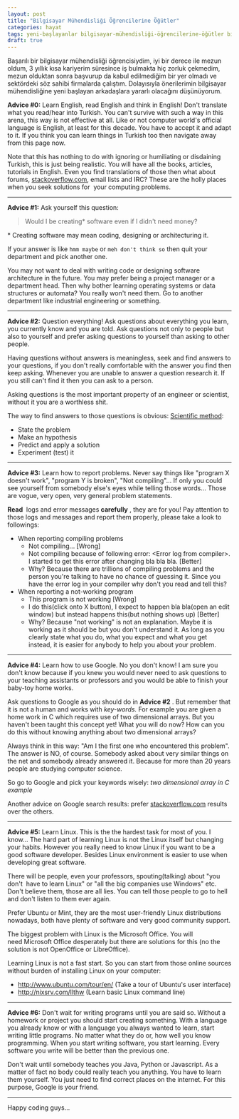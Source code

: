 ```yaml
---
layout: post
title: "Bilgisayar Mühendisliği Öğrencilerine Öğütler"
categories: hayat
tags: yeni-başlayanlar bilgisayar-mühendisliği-öğrencilerine-öğütler bilgisayar-mühendisliği-öğrencilerine-tavsiyeler bilgisayar-mühendisliğine-yeni-başlayanlara-öğütler bilgisayar-mühendisliğine-yeni-başlayanlara-tavsiyeler
draft: true
---
```


Başarılı bir bilgisayar mühendisliği öğrencisiydim, iyi bir derece ile mezun oldum, 3 yıllık kısa kariyerim süresince iş bulmakta hiç zorluk çekmedim, mezun olduktan sonra başvurup da kabul edilmediğim bir yer olmadı ve sektördeki söz sahibi firmalarda çalıştım. Dolayısıyla önerilerimin bilgisayar mühendisliğine yeni başlayan arkadaşlara yararlı olacağını düşünüyorum.

**Advice #0:**  Learn English, read English and think in English! Don't translate what you read/hear into Turkish. You can't survive with such a way in this arena, this way is not effective at all. Like or not computer world's official language is English, at least for this decade. You have to accept it and adapt to it. If you think you can learn things in Turkish too then navigate away from this page now.

Note that this has nothing to do with ignoring or humiliating or disdaining Turkish, this is just being realistic. You will have all the books, articles, tutorials in English. Even you find translations of those then what about forums, <a href="http://stackoverflow.com" target="_blank">stackoverflow.com</a>, email lists and IRC? These are the holly places when you seek solutions for  your computing problems.

--------------------

**Advice #1:** Ask yourself this question:

> Would I be creating* software even if I didn't need money?

\* Creating software may mean coding, designing or architecturing it.

If your answer is like `hmm maybe` or `meh don't think so` then quit your department and pick another one.

You may not want to deal with writing code or designing software architecture in the future. You may prefer being a project manager or a department head. Then why bother learning operating systems or data structures or automata? You really won't need them. Go to another department like industrial engineering or something.

--------------------

**Advice #2:** Question everything! Ask questions about everything you learn, you currently know and you are told. Ask questions not only to people but also to yourself and prefer asking questions to yourself than asking to other people.

Having questions without answers is meaningless, seek and find answers to your questions, if you don't really comfortable with the answer you find then keep asking. Whenever you are unable to answer a question research it. If you still can't find it then you can ask to a person.

Asking questions is the most important property of an engineer or scientist, without it you are a worthless shit.

The way to find answers to those questions is obvious: <a href="http://en.wikipedia.org/wiki/Scientific_method#Elements_of_the_scientific_method" target="_blank">Scientific method</a>:
<ul>
	<li>State the problem</li>
	<li>Make an hypothesis</li>
	<li>Predict and apply a solution</li>
	<li>Experiment (test) it</li>
</ul>

--------------------

**Advice #3:** Learn how to report problems. Never say things like "program X doesn't work", "program Y is broken", "Not compiling"... If only you could see yourself from somebody else's eyes while telling those words... Those are vogue, very open, very general problem statements.

**Read**  logs and error messages **carefully** , they are for you! Pay attention to those logs and messages and report them properly, please take a look to followings:
<ul>
	<li>When reporting compiling problems
<ul>
	<li>Not compiling... [Wrong]</li>
	<li>Not compiling because of following error: &lt;Error log from compiler&gt;. I started to get this error after changing bla bla bla. [Better]</li>
	<li>Why? Because there are trillions of compiling problems and the person you're talking to have no chance of guessing it. Since you have the error log in your compiler why don't you read and tell this?</li>
</ul>
</li>
	<li>When reporting a not-working program
<ul>
	<li>This program is not working [Wrong]</li>
	<li>I do this(click onto X button), I expect to happen bla bla(open an edit window) but instead happens this(but nothing shows up) [Better]</li>
	<li>Why? Because "not working" is not an explanation. Maybe it is working as it should be but you don't understand it. As long as you clearly state what you do, what you expect and what you get instead, it is easier for anybody to help you about your problem.</li>
</ul>
</li>
</ul>

--------------------

**Advice #4:** Learn how to use Google. No you don't know! I am sure you don't know because if you knew you would never need to ask questions to your teaching assistants or professors and you would be able to finish your baby-toy home works.

Ask questions to Google as you should do in **Advice #2** . But remember that it is not a human and works with <em>key-words. </em>For example you are given a home work in C which requires use of two dimensional arrays. But you haven't been taught this concept yet! What you will do now? How can you do this without knowing anything about two dimensional arrays?

Always think in this way: "Am I the first one who encountered this problem". The answer is NO, of course. Somebody asked about very similar things on the net and somebody already answered it. Because for more than 20 years people are studying computer science.

So go to Google and pick your keywords wisely:<em> two dimensional array in C example</em>

Another advice on Google search results: prefer <a href="http://stackoverflow.com/" target="_blank">stackoverflow.com</a> results over the others.

--------------------

**Advice #5:** Learn Linux. This is the the hardest task for most of you. I know... The hard part of learning Linux is not the Linux itself but changing your habits. However you really need to know Linux if you want to be a good software developer. Besides Linux environment is easier to use when developing great software.

There will be people, even your professors, spouting(talking) about "you don't  have to learn Linux" or "all the big companies use Windows" etc. Don't believe them, those are all lies. You can tell those people to go to hell and don't listen to them ever again.

Prefer Ubuntu or Mint, they are the most user-friendly Linux distributions nowadays, both have plenty of software and very good community support.

The biggest problem with Linux is the Microsoft Office. You will need Microsoft Office desperately but there are solutions for this (no the solution is not OpenOffice or LibreOffice).

Learning Linux is not a fast start. So you can start from those online sources without burden of installing Linux on your computer:
<ul>
	<li><a href="http://www.ubuntu.com/tour/en/">http://www.ubuntu.com/tour/en/</a> (Take a tour of Ubuntu's user interface)</li>
	<li><a href="http://nixsrv.com/llthw">http://nixsrv.com/llthw</a> (Learn basic Linux command line)</li>
</ul>

--------------------

**Advice #6:** Don't wait for writing programs until you are said so. Without a homework or project you should start creating something. With a language you already know or with a language you always wanted to learn, start writing little programs. No matter what they do or, how well you know programming. When you start writing software, you start learning. Every software you write will be better than the previous one.

Don't wait until somebody teaches you Java, Python or Javascript. As a matter of fact no body could really teach you anything. You have to learn them yourself. You just need to find correct places on the internet. For this purpose, Google is your friend.

--------------------

Happy coding guys...